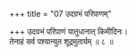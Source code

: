 +++
title = "07 उदग्रभं परिपाणम्"

+++
उदग्रभं परिपाणं यातुधानात् किमीदिनः।  
तेनाहं सर्व पश्यान्युत शूद्रमुतार्यम् ॥ ८ ॥